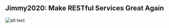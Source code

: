 ## Jimmy2020: Make RESTful Services Great Again


![alt text](https://headspring.com/wp-content/uploads/2017/10/jimmy-bogard.png "President Jimmy")
